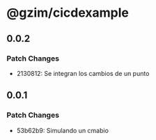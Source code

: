 # @gzim/cicdexample

## 0.0.2

### Patch Changes

- 2130812: Se integran los cambios de un punto

## 0.0.1

### Patch Changes

- 53b62b9: Simulando un cmabio
